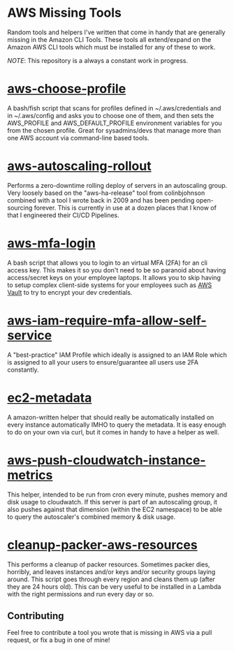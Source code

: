 # AWS Missing Tools
Random tools and helpers I've written that come in handy that are generally missing in the Amazon CLI Tools.  These tools all extend/expand on the Amazon AWS CLI tools which must be installed for any of these to work.

*NOTE*: This repository is a always a constant work in progress.

# [aws-choose-profile](https://github.com/DevOps-Nirvana/aws-missing-tools/tree/master/aws-choose-profile)
A bash/fish script that scans for profiles defined in ~/.aws/credentials and in ~/.aws/config and asks you to choose one of them, and then sets the AWS_PROFILE and AWS_DEFAULT_PROFILE environment variables for you from the chosen profile.  Great for sysadmins/devs that manage more than one AWS account via command-line based tools.

# [aws-autoscaling-rollout](https://github.com/DevOps-Nirvana/aws-missing-tools/tree/master/aws-autoscaling-rollout)
Performs a zero-downtime rolling deploy of servers in an autoscaling group.  Very loosely based on the "aws-ha-release" tool from colinbjohnson combined with a tool I wrote back in 2009 and has been pending open-sourcing forever.  This is currently in use at a dozen places that I know of that I engineered their CI/CD Pipelines.

# [aws-mfa-login](https://github.com/DevOps-Nirvana/aws-missing-tools/tree/master/aws-mfa-login)
A bash script that allows you to login to an virtual MFA (2FA) for an cli access key.  This makes it so you don't need to be so paranoid about having access/secret keys on your employee laptops.  It allows you to skip having to setup complex client-side systems for your employees such as [AWS Vault](https://github.com/99designs/aws-vault) to try to encrypt your dev credentials.

# [aws-iam-require-mfa-allow-self-service](https://github.com/DevOps-Nirvana/aws-missing-tools/tree/master/aws-iam-require-mfa-allow-self-service)
A "best-practice" IAM Profile which ideally is assigned to an IAM Role which is assigned to all your users to ensure/guarantee all users use 2FA constantly.

# [ec2-metadata](https://github.com/DevOps-Nirvana/aws-missing-tools/tree/master/ec2-metadata)
A amazon-written helper that should really be automatically installed on every instance automatically IMHO to query the metadata.  It is easy enough to do on your own via curl, but it comes in handy to have a helper as well.

# [aws-push-cloudwatch-instance-metrics](https://github.com/DevOps-Nirvana/aws-missing-tools/tree/master/aws-push-cloudwatch-instance-metrics)
This helper, intended to be run from cron every minute, pushes memory and disk usage to cloudwatch.  If this server is part of an autoscaling group, it also pushes against that dimension (within the EC2 namespace) to be able to query the autoscaler's combined memory & disk usage.

# [cleanup-packer-aws-resources](https://github.com/DevOps-Nirvana/aws-missing-tools/tree/master/cleanup-packer-aws-resources)
This performs a cleanup of packer resources.  Sometimes packer dies, horribly, and leaves instances and/or keys and/or security groups laying around.  This script goes through every region and cleans them up (after they are 24 hours old).  This can be very useful to be installed in a Lambda with the right permissions and run every day or so.

## Contributing
Feel free to contribute a tool you wrote that is missing in AWS via a pull request, or fix a bug in one of mine!
